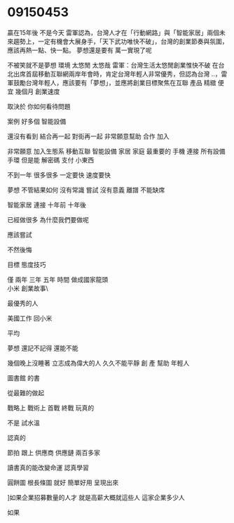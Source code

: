 # 09150453

贏在15年後 不是今天
雷軍認為，台灣人才在「行動網路」與「智能家居」兩個未來趨勢上，一定有機會大展身手，「天下武功唯快不破」，台灣的創業節奏與氛圍，應該再熱一點、快一點。
夢想還是要有 
萬一實現了呢

不被笑就不是夢想
 環境 太悠閒 太悠哉
 雷軍：台灣生活太悠閒創業惟快不破
在台北出席首屆移動互聯網兩岸年會時，肯定台灣年輕人非常優秀，但認為台灣 ..，雷軍鼓勵台灣年輕人，應該要有「夢想」，並應將創業目標聚焦在互聯
產品 精緻
便宜
幾個月
 創業速度

 取決於 你如何看待問題

 案例
 好多個
 智能設備

 還沒有看到
 結合再一起 對街再一起
 非常願意幫助 
 合作
  加入

非常願意
 加入生態系
 移動互聯
 智能設備
 家居 家庭
  最重要的
  手機 連接 所有設備
  手環
  但是能
  解密碼 支付 小東西

  不到一年
  很多很多
  一定要快
  速度要快

  
  
夢想 不管結果如何
沒有常識
 嘗試
 沒有意義
 離譜
不能缺席

智能家居 連接
 十年前
 十年後

 已經做很多
 為什麼我們要做呢

 
 應該嘗試

 不然後悔
 
目標
態度技巧

僅 兩年 三年 五年 時間 做成國家龍頭\
小米
創業故事\

最優秀的人

美國工作 回小米

平均

夢想
還記不記得
還能不能

幾個晚上沒睡著
立志成為偉大的人
久久不能平靜
創
產
幫助
年輕人


圖書館
的書

從最難的做起

戰略上 戰術上
首戰 終戰
玩真的

不是
試水溫

認真的


節拍
跟上
供應商
供應鏈
兩百多家

讀書真的能改變命運 
認真學習

圓餅圖 根長條圖 就好
簡單好用
呈現出來

]如果企業招募數量的人才
就是高薪大概就這些人
這家企業多少人

如果
